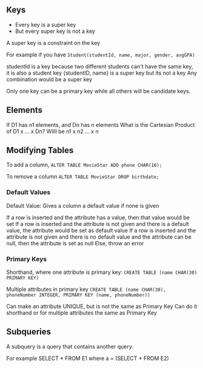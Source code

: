 ## Keys

- Every key is a super key
- But every super key is not a key

A super key is a constraint on the key

For example if you have
```Student(studentId, name, major, gender, avgGPA)```

studentId is a key because two different students can't have the same key, it is also a student key
{studentID, name} is a super key but its not a key
Any combination would be a super key

Only one key can be a primary key while all others will be candidate keys.

## Elements

If D1 has n1 elements, and Dn has n elements
What is the Cartesian Product of D1 x ... x Dn?
Willl be n1 x n2 ... x n

## Modifying Tables

To add a column, 
```ALTER TABLE MovieStar ADD phone CHAR(16);```

To remove a column
```ALTER TABLE MovieStar DROP birthdate;```

### Default Values
Default Value: Gives a column a default value if none is given

If a row is inserted and the attribute has a value, then that value would be set
If a row is inserted and the attribute is not given and there is a default value, the attribute would be set as default value
If a row is inserted and the attribute is not given and there is no default value and the attribute can be null, then the attribute is set as null
Else, throw an error

### Primary Keys
Shorthand, where one attribute is primary key:
```CREATE TABLE (name CHAR(30) PRIMARY KEY)```

Multiple attributes in primary key
```CREATE TABLE (name CHAR(30), phoneNumber INTEGER, PRIMARY KEY (name, phoneNumber))```

Can make an attribute UNIQUE, but is not the same as Primary Key
Can do it shorthand or for multiple attributes the same as Primary Key

## Subqueries

A subquery is a query that contains another query.

For example SELECT * FROM E1 where a = (SELECT * FROM E2)